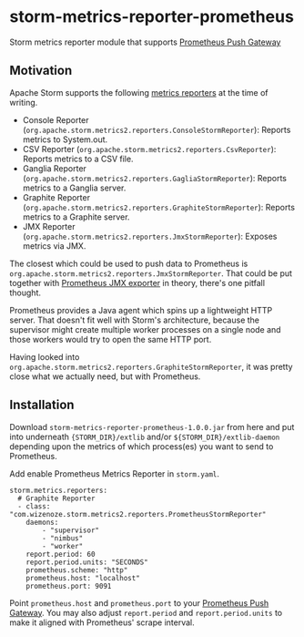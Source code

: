 # storm-metrics-reporter-prometheus
Storm metrics reporter module that supports [Prometheus Push Gateway](https://github.com/prometheus/pushgateway)

## Motivation

Apache Storm supports the following [metrics reporters](http://storm.apache.org/releases/2.0.0-SNAPSHOT/metrics_v2.html) at the time of writing.

* Console Reporter (`org.apache.storm.metrics2.reporters.ConsoleStormReporter`): Reports metrics to System.out.
* CSV Reporter (`org.apache.storm.metrics2.reporters.CsvReporter`): Reports metrics to a CSV file.
* Ganglia Reporter (`org.apache.storm.metrics2.reporters.GagliaStormReporter`): Reports metrics to a Ganglia server.
* Graphite Reporter (`org.apache.storm.metrics2.reporters.GraphiteStormReporter`): Reports metrics to a Graphite server.
* JMX Reporter (`org.apache.storm.metrics2.reporters.JmxStormReporter`): Exposes metrics via JMX.

The closest which could be used to push data to Prometheus is `org.apache.storm.metrics2.reporters.JmxStormReporter`. That could be put together with [Prometheus JMX exporter](https://github.com/prometheus/jmx_exporter) in theory, there's one pitfall thought.

Prometheus provides a Java agent which spins up a lightweight HTTP server. That doesn't fit well with Storm's architecture, because the supervisor might create multiple worker processes on a single node and those workers would try to open the same HTTP port.

Having looked into `org.apache.storm.metrics2.reporters.GraphiteStormReporter`, it was pretty close what we actually need, but with Prometheus.

## Installation

Download `storm-metrics-reporter-prometheus-1.0.0.jar` from here and put into underneath `{STORM_DIR}/extlib` and/or `${STORM_DIR}/extlib-daemon` depending upon the metrics of which process(es) you want to send to Prometheus.

Add enable Prometheus Metrics Reporter in `storm.yaml`.

```
storm.metrics.reporters:
  # Graphite Reporter
  - class: "com.wizenoze.storm.metrics2.reporters.PrometheusStormReporter"
    daemons:
        - "supervisor"
        - "nimbus"
        - "worker"
    report.period: 60
    report.period.units: "SECONDS"
    prometheus.scheme: "http"
    prometheus.host: "localhost"
    prometheus.port: 9091
```

Point `prometheus.host` and `prometheus.port` to your [Prometheus Push Gateway](https://github.com/prometheus/pushgateway). You may also adjust `report.period` and `report.period.units` to make it aligned with Prometheus' scrape interval.
